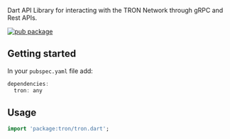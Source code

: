 Dart API Library for interacting with the TRON Network through gRPC and Rest APIs.

[![pub package](https://img.shields.io/pub/v/tron.svg)](https://pub.dartlang.org/packages/tron)

## Getting started

In your `pubspec.yaml` file add:

```dart
dependencies:
  tron: any
```

## Usage

```dart
import 'package:tron/tron.dart';
```
